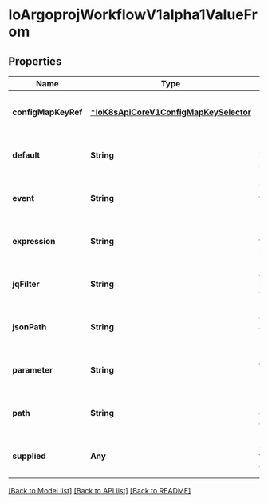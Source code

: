 # IoArgoprojWorkflowV1alpha1ValueFrom


## Properties
Name | Type | Description | Notes
------------ | ------------- | ------------- | -------------
**configMapKeyRef** | [***IoK8sApiCoreV1ConfigMapKeySelector**](IoK8sApiCoreV1ConfigMapKeySelector.md) |  | [optional] [default to nothing]
**default** | **String** | Default specifies a value to be used if retrieving the value from the specified source fails | [optional] [default to nothing]
**event** | **String** | Selector (https://github.com/expr-lang/expr) that is evaluated against the event to get the value of the parameter. E.g. &#x60;payload.message&#x60; | [optional] [default to nothing]
**expression** | **String** | Expression, if defined, is evaluated to specify the value for the parameter | [optional] [default to nothing]
**jqFilter** | **String** | JQFilter expression against the resource object in resource templates | [optional] [default to nothing]
**jsonPath** | **String** | JSONPath of a resource to retrieve an output parameter value from in resource templates | [optional] [default to nothing]
**parameter** | **String** | Parameter reference to a step or dag task in which to retrieve an output parameter value from (e.g. &#39;{{steps.mystep.outputs.myparam}}&#39;) | [optional] [default to nothing]
**path** | **String** | Path in the container to retrieve an output parameter value from in container templates | [optional] [default to nothing]
**supplied** | **Any** | SuppliedValueFrom is a placeholder for a value to be filled in directly, either through the CLI, API, etc. | [optional] [default to nothing]


[[Back to Model list]](../README.md#models) [[Back to API list]](../README.md#api-endpoints) [[Back to README]](../README.md)


